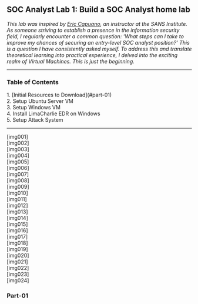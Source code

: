 <h2>SOC Analyst Lab 1: Build a SOC Analyst home lab</h2>

_This lab was inspired by [Eric Capuano](https://www.sans.org/profiles/eric-capuano/), an instructor at the SANS Institute. As someone striving to establish a presence in the information security field, I regularly encounter a common question: 'What steps can I take to improve my chances of securing an entry-level SOC analyst position?' This is a question I have consistently asked myself. To address this and translate theoretical learning into practical experience, I delved into the exciting realm of Virtual Machines. This is just the beginning._

---

<h3>Table of Contents</h3>
1. [Initial Resources to Download](#part-01)<br>
2. Setup Ubuntu Server VM<br>
3. Setup Windows VM<br>
4. Install LimaCharlie EDR on Windows<br>
5. Setup Attack System<br>

---

[img001]<br>
[img002]<br>
[img003]<br>
[img004]<br>
[img005]<br>
[img006]<br>
[img007]<br>
[img008]<br>
[img009]<br>
[img010]<br>
[img011]<br>
[img012]<br>
[img013]<br>
[img014]<br>
[img015]<br>
[img016]<br>
[img017]<br>
[img018]<br>
[img019]<br>
[img020]<br>
[img021]<br>
[img022]<br>
[img023]<br>
[img024]<br>

<h3>Part-01</h3>

